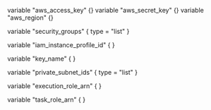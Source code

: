 variable "aws_access_key" {} variable "aws_secret_key" {} variable "aws_region" {}

variable "security_groups" { type = "list" }

variable "iam_instance_profile_id" { }

variable "key_name" { }

variable "private_subnet_ids" { type = "list" }

variable "execution_role_arn" { }

variable "task_role_arn" { }
